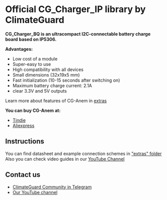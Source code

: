 # [](https://github.com/climateguard/CG_Charger_IP#official-library-for-cg_charger_ip-by-climateguard)Official CG_Charger_IP library by ClimateGuard

**CG_Charger_BQ is an ultracompact I2C-connectable battery charge board based on IP5306.**

**Advantages:**
- Low cost of a module  
- Super-easy to use  
- High compatibility with all devices  
- Small dimensions (32x19x5 mm)  
- Fast initialization (10-15 seconds after switching on)
- Maximum battery charge current: 2.1A
- clear 3.3V and 5V outputs

Learn more about features of CG-Anem in [extras](https://github.com/climateguard/CG_charger_BQ/blob/main/extras)

**You can buy CG-Anem at:**

-  [Tindie](https://www.tindie.com/stores/climateguard/)  
-  [Aliexpress](https://aliexpress.ru/store/all-wholesale-products/910985005.html)  


## [](https://github.com/climateguard/CG_Charger_BQ#instructions)Instructions

You can find datasheet and example connection schemes in  ["extras" folder](https://github.com/climateguard/CG_charger_BQ/blob/main/extras)  
Also you can check video guides in our [YouTube Channel](https://www.youtube.com/channel/UCp0ztK0nSK1sWZI-IgQqJeQ)


## [](https://github.com/climateguard/CG-Charger_BQ#contact-us)Contact us
- [ClimateGuard Community in Telegram](https://t.me/climateguard_community)  
- [Our YouTube channel](https://www.youtube.com/channel/UCp0ztK0nSK1sWZI-IgQqJeQ)
